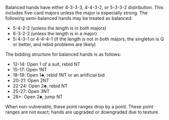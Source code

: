 Balanced hands have either 4-3-3-3, 4-4-3-2, or 5-3-3-2 distribution.
This includes five-card majors unless the major is especially strong. 
The following semi-balanced hands may be treated as balanced:
   * 5-4-2-2 (unless the length is in both majors)
   * 6-3-2-2 (unless the length is in a major)
   * 5-4-3-1 or 4-4-4-1 (if the length is not in both majors, the singleton is Q or better, and rebid problems are likely)

The bidding structure for balanced hands is as follows:

   * 12-14: Open 1 of a suit, rebid NT
   * 15-17: Open 1NT
   * 18-19: Open 1♣, rebid 1NT or an artificial bid
   * 20-21: Open 2NT
   * 22-24: Open 2♣, rebid NT
   * 25-27: Open 3NT
   * 28+: Open 2♣, jump NT

When non-vulnerable, these point ranges drop by a point.
These point ranges are not exact; 
hands are upgraded or downgraded due to texture.

